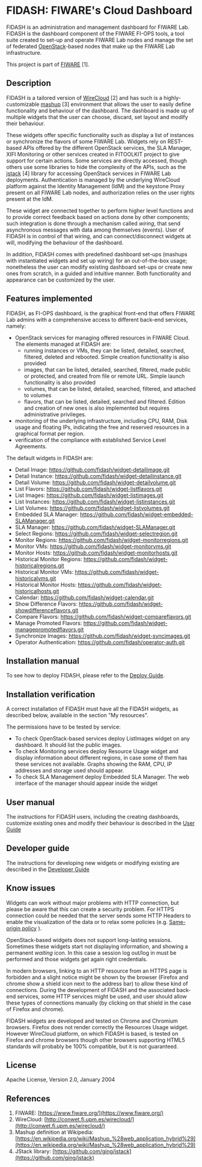 # FIDASH: FIWARE's Cloud Dashboard

FIDASH is an administration and management dashboard for FIWARE Lab. FIDASH is the dashboard component of the FIWARE FI-OPS tools, a tool suite created to set-up and operate FIWARE Lab nodes and manage the set of federated [OpenStack](https://www.openstack.org/)-based nodes that make up the FIWARE Lab infrastructure.

This project is part of [FIWARE](https://www.fiware.org/) [1].

## Description

FIDASH is a tailored version of [WireCloud](http://conwet.fi.upm.es/wirecloud/) [2] and has such is a highly-customizable [mashup](https://en.wikipedia.org/wiki/Mashup_%28web_application_hybrid%29) [3] environment that allows the user to easily define functionality and behaviour of the dashboard. The dashboard is made up of multiple widgets that the user can choose, discard, set layout and modify their behaviour.

These widgets offer specific functionality such as display a list of instances or synchronize the flavors of some FIWARE Lab. Widgets rely on REST-based APIs offered by the different OpenStack services, the SLA Manager, XIFI Monitoring or other services created in FITOOLKIT project to give support for certain actions. Some services are directly accessed, though others use some libraries to hide the complexity of the APIs, such as the [jstack]( https://github.com/ging/jstack) [4] library for accessing OpenStack services in FIWARE Lab deployments. Authentication is managed by the underlying WireCloud platform against the Identity Management (IdM) and the keystone Proxy present on all FIWARE Lab nodes, and authorization relies on the user rights present at the IdM.

These widget are connected together to perform higher level functions and to provide correct feedback based on actions done by other components; such integration is done through a mechanism called _wiring_, that send asynchronous messages with data among themselves (events). User of FIDASH is in control of that wiring, and can connect/disconnect widgets at will, modifying the behaviour of the dashboard.

In addition, FIDASH comes with predefined dashboard set-ups (mashups with instantiated widgets and set up wiring) for an out-of-the-box usage; nonetheless the user can modify existing dashboard set-ups or create new ones from scratch, in a guided and intuitive manner. Both functionality and appearance can be customized by the user.

## Features implemented

FIDASH, as FI-OPS dashboard, is the graphical front-end that offers FIWARE Lab admins with a comprehensive access to different back-end services, namely:

* OpenStack services for managing offered resources in FIWARE Cloud. The elements managed at FIDASH are:
	* running instances or VMs, they can be listed, detailed, searched, filtered, deleted and rebooted. Simple creation functionality is also provided
	* images, that can be listed, detailed, searched, filtered, made public or protected, and created from file or remote URL. Simple launch functionality is also provided
	* volumes, that can be listed, detailed, searched, filtered, and attached to volumes
	* flavors, that can be listed, detailed, searched and filtered. Edition and creation of new ones is also implemented but requires administrative privileges.
* monitoring of the underlying infrastructure, including CPU, RAM, Disk usage and floating IPs, indicating the free and reserved resources in a graphical format per region.
* verification of the compliance with established Service Level Agreements.

The default widgets in FIDASH are:

* Detail Image: <https://github.com/fidash/widget-detailimage.git>
* Detail Instance: <https://github.com/fidash/widget-detailinstance.git>
* Detail Volume: <https://github.com/fidash/widget-detailvolume.git>
* List Flavors: <https://github.com/fidash/widget-listflavors.git>
* List Images: <https://github.com/fidash/widget-listimages.git>
* List Instances: <https://github.com/fidash/widget-listinstances.git>
* List Volumes: <https://github.com/fidash/widget-listvolumes.git>
* Embedded SLA Manager: <https://github.com/fidash/widget-embedded-SLAManager.git>
* SLA Manager: <https://github.com/fidash/widget-SLAManager.git>
* Select Regions: <https://github.com/fidash/widget-selectregion.git>
* Monitor Regions: <https://github.com/fidash/widget-monitorregions.git>
* Monitor VMs: <https://github.com/fidash/widget-monitorvms.git>
* Monitor Hosts: <https://github.com/fidash/widget-monitorhosts.git>
* Historical Monitor Regions: <https://github.com/fidash/widget-historicalregions.git>
* Historical Monitor VMs: <https://github.com/fidash/widget-historicalvms.git>
* Historical Monitor Hosts: <https://github.com/fidash/widget-historicalhosts.git>
* Calendar: <https://github.com/fidash/widget-calendar.git>
* Show Difference Flavors: <https://github.com/fidash/widget-showdifferenceflavors.git>
* Compare Flavors: <https://github.com/fidash/widget-compareflavors.git>
* Manage Promoted Flavors: <https://github.com/fidash/widget-managepromotedflavors.git>
* Synchronize Images: <https://github.com/fidash/widget-syncimages.git>
* Operator Authentication: <https://github.com/fidash/operator-auth.git>

## Installation manual

To see how to deploy FIDASH, please refer to the [Deploy Guide](docs/deploy/deploy.md).

## Installation verification

A correct installation of FIDASH must have all the FIDASH widgets, as described below, available in the section "My resources".

The permissions have to be tested by service:

* To check OpenStack-based services deploy ListImages widget on any dashboard. It should list the public images.
* To check Monitoring services deploy Resource Usage widget and display information about different regions, in case some of them has these services not available. Graphs showing the RAM, CPU, IP addresses and storage used should appear.
* To check SLA Management deploy Embedded SLA Manager. The web interface of the manager should appear inside the widget

## User manual

The instructions for FIDASH users, including the creating dashboards, customize existing ones and modify their behaviour is described in the [User Guide](docs/user_guide/user_guide.md)

## Developer guide

The instructions for developing new widgets or modifying existing are described in the [Developer Guide](docs/developer/developer_guide.md)

## Know issues

Widgets can work without major problems with HTTP connection, but please be aware that this can create a security problem. For HTTPS connection could be needed that the server sends some HTTP Headers to enable the
visualization of the data or to relax some policies (e.g. [Same-origin policy](https://en.wikipedia.org/wiki/Same-origin_policy) ).

OpenStack-based widgets does not support long-lasting sessions. Sometimes these widgets start not displaying information, and showing a permanent _waiting_ icon. In this case a session log out/log in must be performed and those widgets get again right credentials.

In modern browsers, linking to an HTTP resource from an HTTPS page is forbidden and a slight notice might be shown by the browser (Firefox and chrome show a shield icon next to the address bar) to allow these kind of connections. During the development of FIDASH and the associated back-end services, some HTTP services might be used, and user should allow these types of connections manually (by clicking on that shield in the case of Firefox and chrome).

FIDASH widgets are developed and tested on Chrome and Chromium browsers. Firefox does not render correctly the Resources Usage widget. However WireCloud platform, on which FIDASH is based, is tested on Firefox and chrome browsers though other browsers supporting HTML5 standards will probably be 100% compatible, but it is not guaranteed.

## License

Apache License, Version 2.0, January 2004

## References

1. FIWARE: [https://www.fiware.org/](https://www.fiware.org/)
2. WireCloud: [http://conwet.fi.upm.es/wirecloud/](http://conwet.fi.upm.es/wirecloud/)
3. Mashup definition at Wikipedia:  [https://en.wikipedia.org/wiki/Mashup_%28web_application_hybrid%29](https://en.wikipedia.org/wiki/Mashup_%28web_application_hybrid%29)
4. JStack library: [https://github.com/ging/jstack](https://github.com/ging/jstack)
